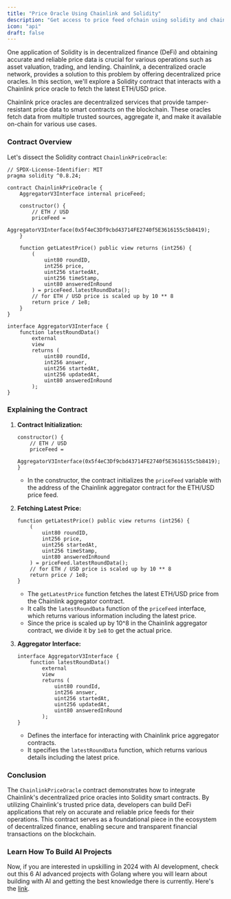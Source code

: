 ```yaml
---
title: "Price Oracle Using Chainlink and Solidity"
description: "Get access to price feed ofchain using solidity and chainlink."
icon: "api"
draft: false
---
```


One application of Solidity is in decentralized finance (DeFi) and obtaining accurate and reliable price data is crucial for various operations such as asset valuation, trading, and lending. Chainlink, a decentralized oracle network, provides a solution to this problem by offering decentralized price oracles. In this section, we'll explore a Solidity contract that interacts with a Chainlink price oracle to fetch the latest ETH/USD price.

Chainlink price oracles are decentralized services that provide tamper-resistant price data to smart contracts on the blockchain. These oracles fetch data from multiple trusted sources, aggregate it, and make it available on-chain for various use cases.

### Contract Overview

Let's dissect the Solidity contract `ChainlinkPriceOracle`:

```solidity
// SPDX-License-Identifier: MIT
pragma solidity ^0.8.24;

contract ChainlinkPriceOracle {
    AggregatorV3Interface internal priceFeed;

    constructor() {
        // ETH / USD
        priceFeed =
            AggregatorV3Interface(0x5f4eC3Df9cbd43714FE2740f5E3616155c5b8419);
    }

    function getLatestPrice() public view returns (int256) {
        (
            uint80 roundID,
            int256 price,
            uint256 startedAt,
            uint256 timeStamp,
            uint80 answeredInRound
        ) = priceFeed.latestRoundData();
        // for ETH / USD price is scaled up by 10 ** 8
        return price / 1e8;
    }
}

interface AggregatorV3Interface {
    function latestRoundData()
        external
        view
        returns (
            uint80 roundId,
            int256 answer,
            uint256 startedAt,
            uint256 updatedAt,
            uint80 answeredInRound
        );
}
```

### Explaining the Contract

1. **Contract Initialization:**

   ```solidity
   constructor() {
       // ETH / USD
       priceFeed =
           AggregatorV3Interface(0x5f4eC3Df9cbd43714FE2740f5E3616155c5b8419);
   }
   ```

   - In the constructor, the contract initializes the `priceFeed` variable with the address of the Chainlink aggregator contract for the ETH/USD price feed.

2. **Fetching Latest Price:**

   ```solidity
   function getLatestPrice() public view returns (int256) {
       (
           uint80 roundID,
           int256 price,
           uint256 startedAt,
           uint256 timeStamp,
           uint80 answeredInRound
       ) = priceFeed.latestRoundData();
       // for ETH / USD price is scaled up by 10 ** 8
       return price / 1e8;
   }
   ```

   - The `getLatestPrice` function fetches the latest ETH/USD price from the Chainlink aggregator contract.
   - It calls the `latestRoundData` function of the `priceFeed` interface, which returns various information including the latest price.
   - Since the price is scaled up by 10^8 in the Chainlink aggregator contract, we divide it by `1e8` to get the actual price.

3. **Aggregator Interface:**
   ```solidity
   interface AggregatorV3Interface {
       function latestRoundData()
           external
           view
           returns (
               uint80 roundId,
               int256 answer,
               uint256 startedAt,
               uint256 updatedAt,
               uint80 answeredInRound
           );
   }
   ```
   - Defines the interface for interacting with Chainlink price aggregator contracts.
   - It specifies the `latestRoundData` function, which returns various details including the latest price.

### Conclusion

The `ChainlinkPriceOracle` contract demonstrates how to integrate Chainlink's decentralized price oracles into Solidity smart contracts. By utilizing Chainlink's trusted price data, developers can build DeFi applications that rely on accurate and reliable price feeds for their operations. This contract serves as a foundational piece in the ecosystem of decentralized finance, enabling secure and transparent financial transactions on the blockchain.

### Learn How To Build AI Projects

Now, if you are interested in upskilling in 2024 with AI development, check out this 6 AI advanced projects with Golang where you will learn about building with AI and getting the best knowledge there is currently. Here's the [link](https://akhilsharmatech.gumroad.com/l/zgxqq).
